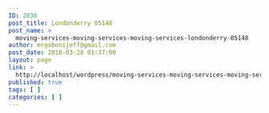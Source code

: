 ```yaml
---
ID: 2038
post_title: Londonderry 05148
post_name: >
  moving-services-moving-services-moving-services-londonderry-05148
author: mrgabonijeff@gmail.com
post_date: 2018-03-28 01:37:00
layout: page
link: >
  http://localhost/wordpress/moving-services-moving-services-moving-services-londonderry-05148/
published: true
tags: [ ]
categories: [ ]
---
```

